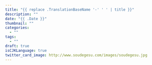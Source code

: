 ```yaml
---
title: "{{ replace .TranslationBaseName '-' ' ' | title }}"
description: ""
date: "{{ .Date }}"
thumbnail: ""
categories:
  - ""
tags:
  - ""
draft: true
isCJKLanguage: true
twitter_card_image: http://www.soudegesu.com/images/soudegesu.jpg
---
```

